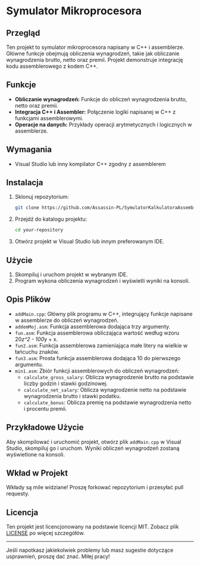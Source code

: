 # Symulator Mikroprocesora

## Przegląd
Ten projekt to symulator mikroprocesora napisany w C++ i assemblerze. Główne funkcje obejmują obliczenia wynagrodzeń, takie jak obliczanie wynagrodzenia brutto, netto oraz premii. Projekt demonstruje integrację kodu assemblerowego z kodem C++.

## Funkcje
- **Obliczanie wynagrodzeń:** Funkcje do obliczeń wynagrodzenia brutto, netto oraz premii.
- **Integracja C++ i Assembler:** Połączenie logiki napisanej w C++ z funkcjami assemblerowymi.
- **Operacje na danych:** Przykłady operacji arytmetycznych i logicznych w assemblerze.

## Wymagania
- Visual Studio lub inny kompilator C++ zgodny z assemblerem

## Instalacja
1. Sklonuj repozytorium:
    ```sh
    git clone https://github.com/Assassin-PL/SymulatorKalkulatoraAssembler.git
    ```
2. Przejdź do katalogu projektu:
    ```sh
    cd your-repository
    ```
3. Otwórz projekt w Visual Studio lub innym preferowanym IDE.

## Użycie
1. Skompiluj i uruchom projekt w wybranym IDE.
2. Program wykona obliczenia wynagrodzeń i wyświetli wyniki na konsoli.

## Opis Plików
- `addMain.cpp`: Główny plik programu w C++, integrujący funkcje napisane w assemblerze do obliczeń wynagrodzeń.
- `addemMoj.asm`: Funkcja assemblerowa dodająca trzy argumenty.
- `fun.asm`: Funkcja assemblerowa obliczająca wartość według wzoru 20*z^2 - 100*y + x.
- `fun2.asm`: Funkcja assemblerowa zamieniająca małe litery na wielkie w łańcuchu znaków.
- `fun3.asm`: Prosta funkcja assemblerowa dodająca 10 do pierwszego argumentu.
- `min1.asm`: Zbiór funkcji assemblerowych do obliczeń wynagrodzeń:
  - `calculate_gross_salary`: Oblicza wynagrodzenie brutto na podstawie liczby godzin i stawki godzinowej.
  - `calculate_net_salary`: Oblicza wynagrodzenie netto na podstawie wynagrodzenia brutto i stawki podatku.
  - `calculate_bonus`: Oblicza premię na podstawie wynagrodzenia netto i procentu premii.

## Przykładowe Użycie
Aby skompilować i uruchomić projekt, otwórz plik `addMain.cpp` w Visual Studio, skompiluj go i uruchom. Wyniki obliczeń wynagrodzeń zostaną wyświetlone na konsoli.

## Wkład w Projekt
Wkłady są mile widziane! Proszę forkować repozytorium i przesyłać pull requesty.

## Licencja
Ten projekt jest licencjonowany na podstawie licencji MIT. Zobacz plik [LICENSE](LICENSE) po więcej szczegółów.

---

Jeśli napotkasz jakiekolwiek problemy lub masz sugestie dotyczące usprawnień, proszę dać znać. Miłej pracy!

